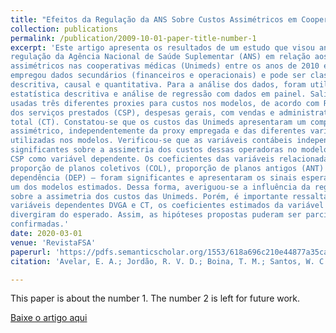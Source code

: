 ```yaml
---
title: "Efeitos da Regulação da ANS Sobre Custos Assimétricos em Cooperativas Médicas"
collection: publications
permalink: /publication/2009-10-01-paper-title-number-1
excerpt: 'Este artigo apresenta os resultados de um estudo que visou analisar os efeitos da influência da
regulação da Agência Nacional de Saúde Suplementar (ANS) em relação aos custos
assimétricos nas cooperativas médicas (Unimeds) entre os anos de 2010 e 2016. A pesquisa
empregou dados secundários (financeiros e operacionais) e pode ser classificada como
descritiva, causal e quantitativa. Para a análise dos dados, foram utilizadas as técnicas de
estatística descritiva e análise de regressão com dados em painel. Salienta-se que foram
usadas três diferentes proxies para custos nos modelos, de acordo com Richartz (2016): custos
dos serviços prestados (CSP), despesas gerais, com vendas e administrativas (DGVA) e custo
total (CT). Constatou-se que os custos das Unimeds apresentaram um comportamento
assimétrico, independentemente da proxy empregada e das diferentes variáveis explicativas
utilizadas nos modelos. Verificou-se que as variáveis contábeis independentes tiveram efeitos
significantes sobre a assimetria dos custos dessas operadoras no modelo que considerou os
CSP como variável dependente. Os coeficientes das variáveis relacionadas à regulação –
proporção de planos coletivos (COL), proporção de planos antigos (ANT) e razão de
dependência (DEP) – foram significantes e apresentaram os sinais esperados em, pelo menos,
um dos modelos estimados. Dessa forma, averiguou-se a influência da regulação da ANS
sobre a assimetria dos custos das Unimeds. Porém, é importante ressaltar que, ao se usar as
variáveis dependentes DVGA e CT, os coeficientes estimados da variável independente ANT
divergiram do esperado. Assim, as hipóteses propostas puderam ser parcialmente
confirmadas.'
date: 2020-03-01
venue: 'RevistaFSA'
paperurl: 'https://pdfs.semanticscholar.org/1553/618a696c210e44877a35ca88e7af3d0f6ef5.pdf'
citation: 'Avelar, E. A.; Jordão, R. V. D.; Boina, T. M.; Santos, W. C. & Ferreira, C. O. (2020).&quot;Efeitos da Regulação da ANS Sobre Custos Assimétricos em Cooperativas Médicas.&quot;<i>Revista FSA</i>. 17(3).'

---
```

This paper is about the number 1. The number 2 is left for future work.

[Baixe o artigo aqui](https://pdfs.semanticscholar.org/1553/618a696c210e44877a35ca88e7af3d0f6ef5.pdf)
